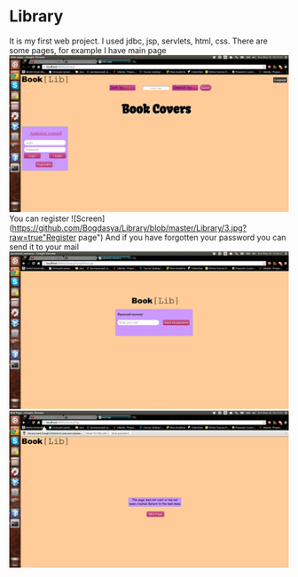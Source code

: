 Library
=======
It is my first web project. I used jdbc, jsp, servlets, html, css.
There are some pages, for example I have main page ![Screen](https://github.com/Bogdasya/Library/blob/master/Library/1.jpg?raw=true "Main page")
You can register ![Screen](https://github.com/Bogdasya/Library/blob/master/Library/3.jpg?raw=true"Register page")
And if you have forgotten your password you can send it to your mail ![Screen](https://github.com/Bogdasya/Library/blob/master/Library/5.jpg?raw=true "Recovery pass")
![Screen](https://github.com/Bogdasya/Library/blob/master/Library/2.jpg?raw=true "Recovery pass")
